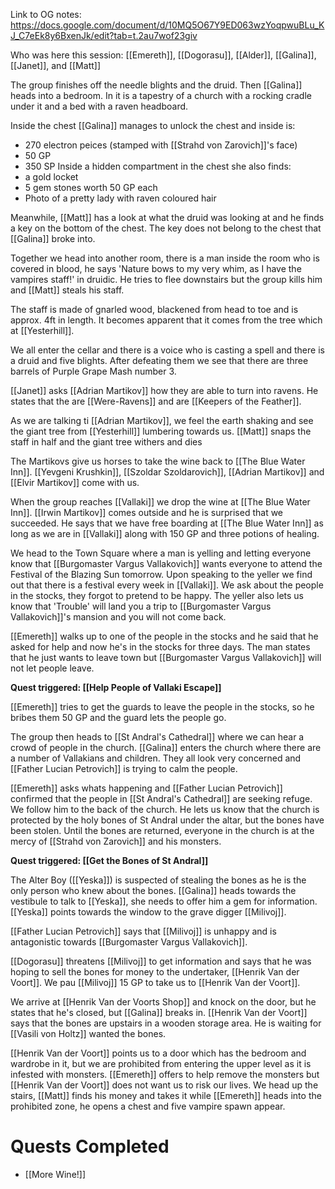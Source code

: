 Link to OG notes: https://docs.google.com/document/d/10MQ5O67Y9ED063wzYoqpwuBLu_KJ_C7eEk8y6BxenJk/edit?tab=t.2au7wof23giv

Who was here this session: [[Emereth]], [[Dogorasu]], [[Alder]], [[Galina]], [[Janet]], and [[Matt]]

The group finishes off the needle blights and the druid. Then [[Galina]] heads into a bedroom. In it is a tapestry of a church with a rocking cradle under it and a bed with a raven headboard. 

Inside the chest [[Galina]] manages to unlock the chest and inside is:
* 270 electron peices (stamped with [[Strahd von Zarovich]]'s face)
* 50 GP
* 350 SP
Inside a hidden compartment in the chest she also finds:
* a gold locket
* 5 gem stones worth 50 GP each
* Photo of a pretty lady with raven coloured hair

Meanwhile, [[Matt]] has a look at what the druid was looking at and he finds a key on the bottom of the chest. The key does not belong to the chest that [[Galina]] broke into. 

Together we head into another room, there is a man inside the room who is covered in blood, he says 'Nature bows to my very whim, as I have the vampires staff!' in druidic. He tries to flee downstairs but the group kills him and [[Matt]] steals his staff. 

The staff is made of gnarled wood, blackened from head to toe and is approx. 4ft in length. It becomes apparent that it comes from the tree which at [[Yesterhill]]. 

We all enter the cellar and there is a voice who is casting a spell and there is a druid and five blights. After defeating them we see that there are three barrels of Purple Grape Mash number 3. 

[[Janet]] asks [[Adrian Martikov]] how they are able to turn into ravens. He states that the are [[Were-Ravens]] and are [[Keepers of the Feather]]. 

As we are talking ti [[Adrian Martikov]], we feel the earth shaking and see the giant tree from [[Yesterhill]] lumbering towards us. [[Matt]] snaps the staff in half and the giant tree withers and dies

The Martikovs give us horses to take the wine back to [[The Blue Water Inn]]. [[Yevgeni Krushkin]], [[Szoldar Szoldarovich]], [[Adrian Martikov]] and [[Elvir Martikov]] come with us. 

When the group reaches [[Vallaki]] we drop the wine at [[The Blue Water Inn]]. [[Irwin Martikov]] comes outside and he is surprised that we succeeded. He says that we have free boarding at [[The Blue Water Inn]] as long as we are in [[Vallaki]] along with 150 GP and three potions of healing. 

We head to the Town Square where a man is yelling and letting everyone know that [[Burgomaster Vargus Vallakovich]] wants everyone to attend the Festival of the Blazing Sun tomorrow. Upon speaking to the yeller we find out that there is a festival every week in [[Vallaki]]. We ask about the people in the stocks, they forgot to pretend to be happy. The yeller also lets us know that 'Trouble' will land you a trip to [[Burgomaster Vargus Vallakovich]]'s mansion and you will not come back. 

[[Emereth]] walks up to one of the people in the stocks and he said that he asked for help and now he's in the stocks for three days. The man states that he just wants to leave town but [[Burgomaster Vargus Vallakovich]] will not let people leave. 

**Quest triggered: [[Help People of Vallaki Escape]]**

[[Emereth]] tries to get the guards to leave the people in the stocks, so he bribes them 50 GP and the guard lets the people go. 

The group then heads to [[St Andral's Cathedral]] where we can hear a crowd of people in the church. [[Galina]] enters the church where there are a number of Vallakians and children. They all look very concerned and [[Father Lucian Petrovich]] is trying to calm the people. 

[[Emereth]] asks whats happening and [[Father Lucian Petrovich]] confirmed that the people in [[St Andral's Cathedral]] are seeking refuge. We follow him to the back of the church. He lets us know that the church is protected by the holy bones of St Andral under the altar, but the bones have been stolen. Until the bones are returned, everyone in the church is at the mercy of [[Strahd von Zarovich]] and his monsters. 

**Quest triggered: [[Get the Bones of St Andral]]**

The Alter Boy ([[Yeska]]) is suspected of stealing the bones as he is the only person who knew about the bones. [[Galina]] heads towards the vestibule to talk to [[Yeska]], she needs to offer him a gem for information. [[Yeska]] points towards the window to the grave digger [[Milivoj]]. 

[[Father Lucian Petrovich]] says that [[Milivoj]] is unhappy and is antagonistic towards [[Burgomaster Vargus Vallakovich]]. 

[[Dogorasu]] threatens [[Milivoj]] to get information and says that he was hoping to sell the bones for money to the undertaker, [[Henrik Van der Voort]]. We pau [[Milivoj]] 15 GP to take us to [[Henrik Van der Voort]]. 

We arrive at [[Henrik Van der Voorts Shop]] and knock on the door, but he states that he's closed, but [[Galina]] breaks in. [[Henrik Van der Voort]] says that the bones are upstairs in a wooden storage area. He is waiting for [[Vasili von Holtz]] wanted the bones. 

[[Henrik Van der Voort]] points us to a door which has the bedroom and wardrobe in it, but we are prohibited from entering the upper level as it is infested with monsters. [[Emereth]] offers to help remove the monsters but [[Henrik Van der Voort]] does not want us to risk our lives. We head up the stairs, [[Matt]] finds his money and takes it while [[Emereth]] heads into the prohibited zone, he opens a chest and five vampire spawn appear. 
# Quests Completed
* [[More Wine!]]